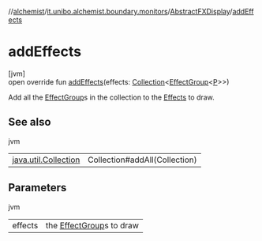 //[alchemist](../../../index.md)/[it.unibo.alchemist.boundary.monitors](../index.md)/[AbstractFXDisplay](index.md)/[addEffects](add-effects.md)

# addEffects

[jvm]\
open override fun [addEffects](add-effects.md)(effects: [Collection](https://kotlinlang.org/api/latest/jvm/stdlib/kotlin.collections/-collection/index.html)<[EffectGroup](../../it.unibo.alchemist.boundary.gui.effects/-effect-group/index.md)<[P](index.md)>>)

Add all the [EffectGroup](../../it.unibo.alchemist.boundary.gui.effects/-effect-group/index.md)s in the collection to the [Effects](../../it.unibo.alchemist.boundary.gui.effects/-effect-f-x/index.md) to draw.

## See also

jvm

| | |
|---|---|
| [java.util.Collection](../../it.unibo.alchemist.boundary.gui.effects/-effect-group/index.md#-1037973866%2FFunctions%2F-267951372) | Collection#addAll(Collection) |

## Parameters

jvm

| | |
|---|---|
| effects | the [EffectGroup](../../it.unibo.alchemist.boundary.gui.effects/-effect-group/index.md)s to draw |
